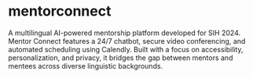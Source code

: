 # mentorconnect
A multilingual AI-powered mentorship platform developed for SIH 2024. Mentor Connect features a 24/7 chatbot, secure video conferencing, and automated scheduling using Calendly. Built with a focus on accessibility, personalization, and privacy, it bridges the gap between mentors and mentees across diverse linguistic backgrounds.
